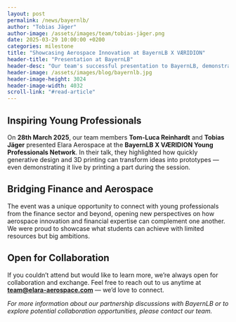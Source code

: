 ```yaml
---
layout: post
permalink: /news/bayernlb/
author: "Tobias Jäger"
author-image: /assets/images/team/tobias-jäger.png
date: 2025-03-29 10:00:00 +0200
categories: milestone
title: "Showcasing Aerospace Innovation at BayernLB X VÆRIDION"
header-title: "Presentation at BayernLB"
header-desc: "Our team's successful presentation to BayernLB, demonstrating our aerospace innovation and exploring potential financial partnerships"
header-image: /assets/images/blog/bayernlb.jpg
header-image-height: 3024
header-image-width: 4032
scroll-link: "#read-article"
---
```

  
## Inspiring Young Professionals  

On **28th March 2025**, our team members **Tom-Luca Reinhardt** and **Tobias Jäger** presented Elara Aerospace at the **BayernLB X VÆRIDION Young Professionals Network**. In their talk, they highlighted how quickly generative design and 3D printing can transform ideas into prototypes — even demonstrating it live by printing a part during the session.  

## Bridging Finance and Aerospace  

The event was a unique opportunity to connect with young professionals from the finance sector and beyond, opening new perspectives on how aerospace innovation and financial expertise can complement one another. We were proud to showcase what students can achieve with limited resources but big ambitions.  

## Open for Collaboration  

If you couldn’t attend but would like to learn more, we’re always open for collaboration and exchange. Feel free to reach out to us anytime at **team@elara-aerospace.com** — we’d love to connect.  


*For more information about our partnership discussions with BayernLB or to explore potential collaboration opportunities, please contact our team.* 
